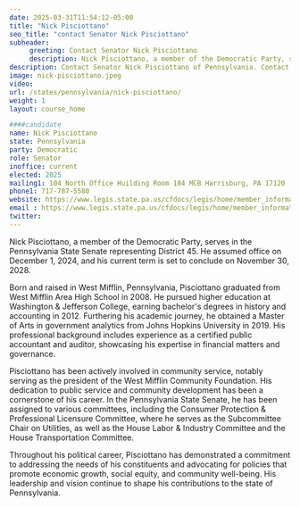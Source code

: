 ```yaml
---
date: 2025-03-31T11:54:12-05:00
title: "Nick Pisciottano"
seo_title: "contact Senator Nick Pisciottano"
subheader:
     greeting: Contact Senator Nick Pisciottano
     description: Nick Pisciottano, a member of the Democratic Party, serves in the Pennsylvania State Senate representing District 45. He assumed office on December 1, 2024, and his current term is set to conclude on November 30, 2028.
description: Contact Senator Nick Pisciottano of Pennsylvania. Contact information for Nick Pisciottano includes email address, phone number, and mailing address.
image: nick-pisciottano.jpeg
video:
url: /states/pennsylvania/nick-pisciottano/
weight: 1
layout: course_home

####candidate
name: Nick Pisciottano
state: Pennsylvania
party: Democratic
role: Senator
inoffice: current
elected: 2025
mailing1: 104 North Office Huilding Room 184 MCB Harrisburg, PA 17120
phone1: 717-787-5580
website: https://www.legis.state.pa.us/cfdocs/legis/home/member_information/Senate_bio.cfm?id=1900/
email : https://www.legis.state.pa.us/cfdocs/legis/home/member_information/Senate_bio.cfm?id=1900/
twitter: 
---
```

Nick Pisciottano, a member of the Democratic Party, serves in the Pennsylvania State Senate representing District 45. He assumed office on December 1, 2024, and his current term is set to conclude on November 30, 2028.

Born and raised in West Mifflin, Pennsylvania, Pisciottano graduated from West Mifflin Area High School in 2008. He pursued higher education at Washington & Jefferson College, earning bachelor's degrees in history and accounting in 2012. Furthering his academic journey, he obtained a Master of Arts in government analytics from Johns Hopkins University in 2019. His professional background includes experience as a certified public accountant and auditor, showcasing his expertise in financial matters and governance.

Pisciottano has been actively involved in community service, notably serving as the president of the West Mifflin Community Foundation. His dedication to public service and community development has been a cornerstone of his career. In the Pennsylvania State Senate, he has been assigned to various committees, including the Consumer Protection & Professional Licensure Committee, where he serves as the Subcommittee Chair on Utilities, as well as the House Labor & Industry Committee and the House Transportation Committee.

Throughout his political career, Pisciottano has demonstrated a commitment to addressing the needs of his constituents and advocating for policies that promote economic growth, social equity, and community well-being. His leadership and vision continue to shape his contributions to the state of Pennsylvania.
